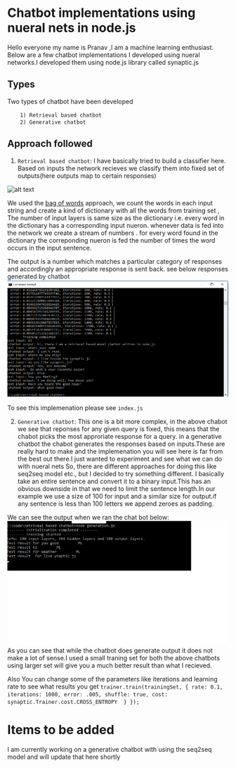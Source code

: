 # Chatbot implementations using nueral nets in node.js

Hello everyone my name is Pranav ,I am a machine learning enthusiast. Below are a few chatbot implementations I developed using nueral networks.I developed them using node.js library called synaptic.js

## Types
Two types of chatbot have been developed

        1) Retrieval based chatbot 
        2) Generative chatbot
        
## Approach followed
1) `Retrieval based chatbot`: I have basically tried to build a classifier here. Based on inputs the network recieves we classify them into fixed set of outputs(here outputs map to certain responses)


![alt text](https://camo.githubusercontent.com/6cbf32d6b071f11cda62a15c7697f1381bf03789/687474703a2f2f7777772e636f646570726f6a6563742e636f6d2f4b422f646f746e65742f707265646963746f722f6e6574776f726b2e6a7067)

We used the [bag of words](https://en.wikipedia.org/wiki/Bag-of-words_model) approach, we count the words in each input string and create a kind of dictionary with all the words from training set , The number of input layers is same size as the dictionary i.e. every word in the  dictionary has a corresponding input nueron. whenever data is fed into the network we create a stream of numbers . for every word found in the dictionary the correponding nueron is fed the number of times the word occurs in the input  sentence.

The output is a number which matches a particular category of responses and accordingly an appropriate response is sent back. see below responses generated by chatbot
![alt text](https://github.com/pranavkirtani/chatbot-retrievallbased/blob/master/screenshot.png)

To see this implemenation please see `index.js`

2) `Generative chatbot`: This one is a bit more complex, in the above chabot we see that reponses for any given query is fixed, this means that the chabot picks the most approriate response for a query. in a generative chatbot the chabot generates the responses based on inputs.These are really hard to make and the implemenation you will see here is far from the best out there.I just wanted to experiment and see what we can do with nueral nets
So, there are different approaches for doing this like seq2seq model etc., but  I decided to try something different.
I basically take an entire sentence and  convert it to a binary input.This has an obvious downside in that we need to limit the sentence length.In our example we use a size of 100 for input and a similar size for output.if any sentence is less than 100 letters we append zeroes as padding.

We can see the output when we ran the chat bot below:
![alt text](https://github.com/pranavkirtani/chatbot-retrievallbased/blob/master/generative.png)
As you can see that while the chatbot does generate output it does not make a lot of sense.I used a small traning set for both the above chatbots using larger set will give you a much better result than what I recieved.

Also You can change some of the parameters like iterations and learning rate to see what results you get
`trainer.train(trainingSet, {
    rate: 0.1,
    iterations: 1000,
    error: .005,
    shuffle: true,
    cost: synaptic.Trainer.cost.CROSS_ENTROPY 
    }
});`


# Items to be added
I am currently working on a generative chatbot with using the seq2seq model and  will update that here shortly
